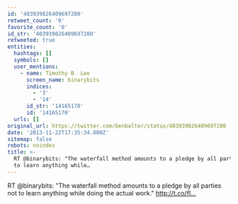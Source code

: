 ```yaml
---
id: '403939826409697280'
retweet_count: '0'
favorite_count: '0'
id_str: '403939826409697280'
retweeted: true
entities:
  hashtags: []
  symbols: []
  user_mentions:
    - name: Timothy B. Lee
      screen_name: binarybits
      indices:
        - '3'
        - '14'
      id_str: '14165170'
      id: '14165170'
  urls: []
original_url: https://twitter.com/benbalter/status/403939826409697280
date: '2013-11-22T17:35:34.000Z'
sitemap: false
robots: noindex
title: >-
  RT @binarybits: "The waterfall method amounts to a pledge by all parties not
  to learn anything while…
---
```


RT @binarybits: "The waterfall method amounts to a pledge by all parties not to learn anything while doing the actual work." http://t.co/fl…